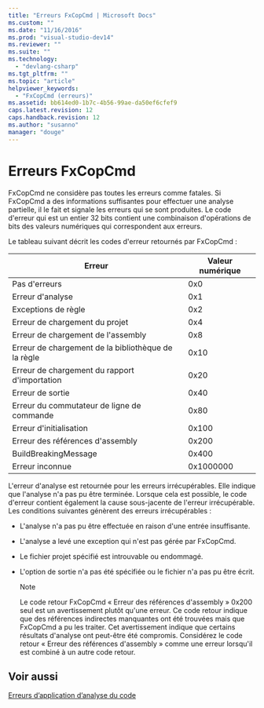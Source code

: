 ```yaml
---
title: "Erreurs FxCopCmd | Microsoft Docs"
ms.custom: ""
ms.date: "11/16/2016"
ms.prod: "visual-studio-dev14"
ms.reviewer: ""
ms.suite: ""
ms.technology: 
  - "devlang-csharp"
ms.tgt_pltfrm: ""
ms.topic: "article"
helpviewer_keywords: 
  - "FxCopCmd (erreurs)"
ms.assetid: bb614ed0-1b7c-4b56-99ae-da50ef6cfef9
caps.latest.revision: 12
caps.handback.revision: 12
ms.author: "susanno"
manager: "douge"
---
```

# Erreurs FxCopCmd
FxCopCmd ne considère pas toutes les erreurs comme fatales.  Si FxCopCmd a des informations suffisantes pour effectuer une analyse partielle, il le fait et signale les erreurs qui se sont produites.  Le code d'erreur qui est un entier 32 bits contient une combinaison d'opérations de bits des valeurs numériques qui correspondent aux erreurs.  
  
 Le tableau suivant décrit les codes d'erreur retournés par FxCopCmd :  
  
|Erreur|Valeur numérique|  
|------------|----------------------|  
|Pas d'erreurs|0x0|  
|Erreur d'analyse|0x1|  
|Exceptions de règle|0x2|  
|Erreur de chargement du projet|0x4|  
|Erreur de chargement de l'assembly|0x8|  
|Erreur de chargement de la bibliothèque de la règle|0x10|  
|Erreur de chargement du rapport d'importation|0x20|  
|Erreur de sortie|0x40|  
|Erreur du commutateur de ligne de commande|0x80|  
|Erreur d'initialisation|0x100|  
|Erreur des références d'assembly|0x200|  
|BuildBreakingMessage|0x400|  
|Erreur inconnue|0x1000000|  
  
 L'erreur d'analyse est retournée pour les erreurs irrécupérables.  Elle indique que l'analyse n'a pas pu être terminée.  Lorsque cela est possible, le code d'erreur contient également la cause sous\-jacente de l'erreur irrécupérable.  Les conditions suivantes génèrent des erreurs irrécupérables :  
  
-   L'analyse n'a pas pu être effectuée en raison d'une entrée insuffisante.  
  
-   L'analyse a levé une exception qui n'est pas gérée par FxCopCmd.  
  
-   Le fichier projet spécifié est introuvable ou endommagé.  
  
-   L'option de sortie n'a pas été spécifiée ou le fichier n'a pas pu être écrit.  
  
    > [!NOTE]
    >  Le code retour FxCopCmd « Erreur des références d'assembly » 0x200 seul est un avertissement plutôt qu'une erreur.  Ce code retour indique que des références indirectes manquantes ont été trouvées mais que FxCopCmd a pu les traiter.  Cet avertissement indique que certains résultats d'analyse ont peut\-être été compromis.  Considérez le code retour « Erreur des références d'assembly » comme une erreur lorsqu'il est combiné à un autre code retour.  
  
## Voir aussi  
 [Erreurs d’application d’analyse du code](../Topic/Code%20Analysis%20Application%20Errors.md)